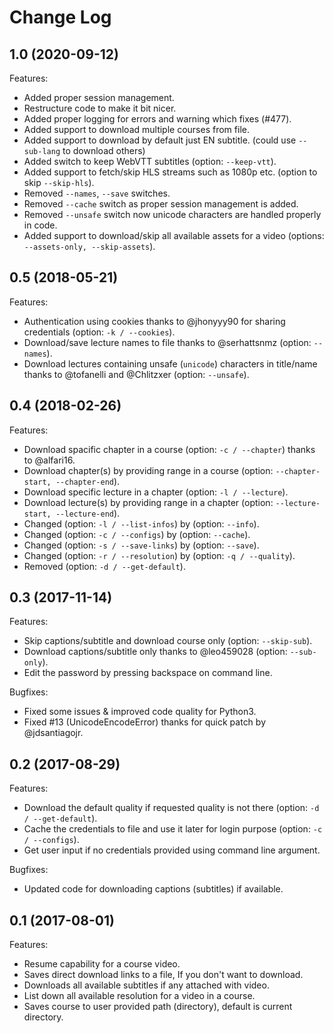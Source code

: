 # Change Log

## 1.0 (2020-09-12)

Features:
  - Added proper session management.
  - Restructure code to make it bit nicer.
  - Added proper logging for errors and warning which fixes (#477).
  - Added support to download multiple courses from file.
  - Added support to download by default just EN subtitle. (could use `--sub-lang` to download others)
  - Added switch to keep WebVTT subtitles (option: `--keep-vtt`).
  - Added support to fetch/skip HLS streams such as 1080p etc. (option to skip `--skip-hls`).
  - Removed `--names`, `--save` switches.
  - Removed `--cache` switch as proper session management is added.
  - Removed `--unsafe` switch now unicode characters are handled properly in code.
  - Added support to download/skip all available assets for a video (options: `--assets-only, --skip-assets`).

## 0.5 (2018-05-21)

Features:
  - Authentication using cookies thanks to @jhonyyy90 for sharing credentials (option: `-k / --cookies`).
  - Download/save lecture names to file thanks to @serhattsnmz (option: `--names`).
  - Download lectures containing unsafe (`unicode`) characters in title/name thanks to @tofanelli and @Chlitzxer (option: `--unsafe`).

## 0.4 (2018-02-26)

Features:
  - Download spacific chapter in a course (option: `-c / --chapter`) thanks to @alfari16.
  - Download chapter(s) by providing range in a course (option: `--chapter-start, --chapter-end`).
  - Download specific lecture in a chapter (option: `-l / --lecture`).
  - Download lecture(s) by providing range in a chapter (option: `--lecture-start, --lecture-end`).
  - Changed (option: `-l / --list-infos`) by (option: `--info`).
  - Changed (option: `-c / --configs`) by (option: `--cache`).
  - Changed (option: `-s / --save-links`) by (option: `--save`).
  - Changed (option: `-r / --resolution`) by (option: `-q / --quality`).
  - Removed (option: `-d / --get-default`).

## 0.3 (2017-11-14)

Features:
  - Skip captions/subtitle and download course only (option: `--skip-sub`).
  - Download captions/subtitle only thanks to @leo459028 (option: `--sub-only`).
  - Edit the password by pressing backspace on command line.

Bugfixes:
  - Fixed some issues & improved code quality for Python3.
  - Fixed #13 (UnicodeEncodeError) thanks for quick patch by @jdsantiagojr.

## 0.2 (2017-08-29)

Features:
  - Download the default quality if requested quality is not there (option: `-d / --get-default`).
  - Cache the credentials to file and use it later for login purpose (option: `-c / --configs`).
  - Get user input if no credentials provided using command line argument.

Bugfixes:
  - Updated code for downloading captions (subtitles) if available.


## 0.1 (2017-08-01)

Features:
  - Resume capability for a course video.
  - Saves direct download links to a file, If you don't want to download.
  - Downloads all available subtitles if any attached with video.
  - List down all available resolution for a video in a course.
  - Saves course to user provided path (directory), default is current directory.